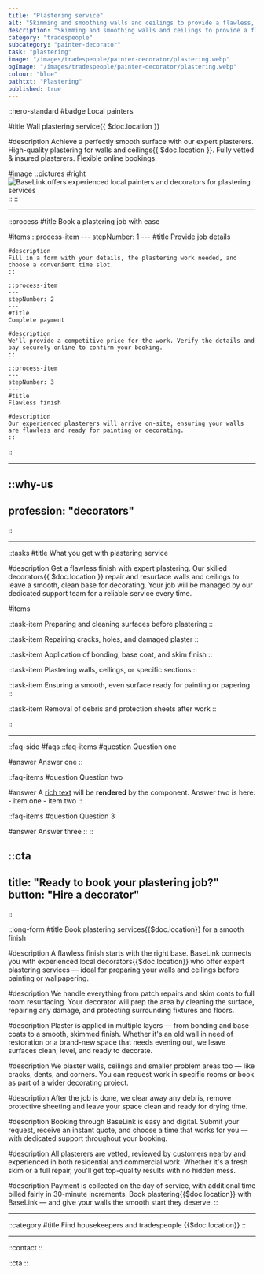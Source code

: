 ```yaml
---
title: "Plastering service"
alt: "Skimming and smoothing walls and ceilings to provide a flawless, even surface for painting"
description: "Skimming and smoothing walls and ceilings to provide a flawless, even surface for painting"
category: "tradespeople"
subcategory: "painter-decorator"
task: "plastering"
image: "/images/tradespeople/painter-decorator/plastering.webp"
ogImage: "/images/tradespeople/painter-decorator/plastering.webp"
colour: "blue"
pathtxt: "Plastering"
published: true
---
```


::hero-standard
#badge
Local painters

#title
Wall plastering service{{ $doc.location }}

#description
Achieve a perfectly smooth surface with our expert plasterers. High-quality plastering for walls and ceilings{{ $doc.location }}. Fully vetted & insured plasterers. Flexible online bookings.

#image
    ::pictures
    #right
    ![BaseLink offers experienced local painters and decorators for plastering services](/images/tradespeople/painter-decorator/plastering.webp)
    ::
::

---

::process
#title
Book a plastering job with ease

#items
    ::process-item
    ---
    stepNumber: 1
    ---
    #title
    Provide job details

    #description
    Fill in a form with your details, the plastering work needed, and choose a convenient time slot.
    ::
    
    ::process-item
    ---
    stepNumber: 2
    ---
    #title
    Complete payment

    #description
    We'll provide a competitive price for the work. Verify the details and pay securely online to confirm your booking.
    ::

    ::process-item
    ---
    stepNumber: 3
    ---
    #title
    Flawless finish

    #description
    Our experienced plasterers will arrive on-site, ensuring your walls are flawless and ready for painting or decorating.
    ::
::

---

::why-us
---
profession: "decorators"
---
::

---

::tasks
#title
What you get with plastering service

#description
Get a flawless finish with expert plastering. Our skilled decorators{{ $doc.location }} repair and resurface walls and ceilings to leave a smooth, clean base for decorating. Your job will be managed by our dedicated support team for a reliable service every time.

#items

  ::task-item
  Preparing and cleaning surfaces before plastering
  ::

  ::task-item
  Repairing cracks, holes, and damaged plaster
  ::

  ::task-item
  Application of bonding, base coat, and skim finish
  ::

  ::task-item
  Plastering walls, ceilings, or specific sections
  ::

  ::task-item
  Ensuring a smooth, even surface ready for painting or papering
  ::

  ::task-item
  Removal of debris and protection sheets after work
  ::

::

---

::faq-side
#faqs
  ::faq-items
  #question
  Question one

  #answer
  Answer one
  ::

  ::faq-items
  #question
  Question two

  #answer
  A [rich text](/services/commercial-cleaning) will be **rendered** by the component.
  Answer two is here:
    - item one
    - item two
  ::

  ::faq-items
  #question
  Question 3

  #answer
  Answer three
  ::
::

::cta
---
title: "Ready to book your plastering job?"
button: "Hire a decorator"
---
::

::long-form
#title
Book plastering services{{$doc.location}} for a smooth finish

#description
A flawless finish starts with the right base. BaseLink connects you with experienced local decorators{{$doc.location}} who offer expert plastering services — ideal for preparing your walls and ceilings before painting or wallpapering.

#description
We handle everything from patch repairs and skim coats to full room resurfacing. Your decorator will prep the area by cleaning the surface, repairing any damage, and protecting surrounding fixtures and floors.

#description
Plaster is applied in multiple layers — from bonding and base coats to a smooth, skimmed finish. Whether it's an old wall in need of restoration or a brand-new space that needs evening out, we leave surfaces clean, level, and ready to decorate.

#description
We plaster walls, ceilings and smaller problem areas too — like cracks, dents, and corners. You can request work in specific rooms or book as part of a wider decorating project.

#description
After the job is done, we clear away any debris, remove protective sheeting and leave your space clean and ready for drying time.

#description
Booking through BaseLink is easy and digital. Submit your request, receive an instant quote, and choose a time that works for you — with dedicated support throughout your booking.

#description
All plasterers are vetted, reviewed by customers nearby and experienced in both residential and commercial work. Whether it's a fresh skim or a full repair, you'll get top-quality results with no hidden mess.

#description
Payment is collected on the day of service, with additional time billed fairly in 30-minute increments. Book plastering{{$doc.location}} with BaseLink — and give your walls the smooth start they deserve.
::

---

::category
#title
Find housekeepers and tradespeople {{$doc.location}}
::

---

::contact
::

::cta
::